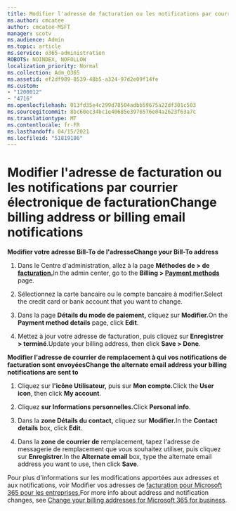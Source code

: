 ```yaml
---
title: Modifier l'adresse de facturation ou les notifications par courrier électronique de facturation
ms.author: cmcatee
author: cmcatee-MSFT
manager: scotv
ms.audience: Admin
ms.topic: article
ms.service: o365-administration
ROBOTS: NOINDEX, NOFOLLOW
localization_priority: Normal
ms.collection: Adm_O365
ms.assetid: ef2df989-8539-48b5-a324-97d2e09f14fe
ms.custom:
- "1200012"
- "4716"
ms.openlocfilehash: 013fd35e4c299d78504adbb59675a22df301c503
ms.sourcegitcommit: 8bc60ec34bc1e40685e3976576e04a2623f63a7c
ms.translationtype: MT
ms.contentlocale: fr-FR
ms.lasthandoff: 04/15/2021
ms.locfileid: "51819186"
---
```

# <a name="change-billing-address-or-billing-email-notifications"></a><span data-ttu-id="e3e93-102">Modifier l'adresse de facturation ou les notifications par courrier électronique de facturation</span><span class="sxs-lookup"><span data-stu-id="e3e93-102">Change billing address or billing email notifications</span></span>

<span data-ttu-id="e3e93-103">**Modifier votre adresse Bill-To de l'adresse**</span><span class="sxs-lookup"><span data-stu-id="e3e93-103">**Change your Bill-To address**</span></span>

1. <span data-ttu-id="e3e93-104">Dans le Centre d'administration, allez à la page **Méthodes de > de [facturation.](https://go.microsoft.com/fwlink/p/?linkid=2018806)**</span><span class="sxs-lookup"><span data-stu-id="e3e93-104">In the admin center, go to the **Billing > [Payment methods](https://go.microsoft.com/fwlink/p/?linkid=2018806)** page.</span></span>

2. <span data-ttu-id="e3e93-105">Sélectionnez la carte bancaire ou le compte bancaire à modifier.</span><span class="sxs-lookup"><span data-stu-id="e3e93-105">Select the credit card or bank account that you want to change.</span></span>

3. <span data-ttu-id="e3e93-106">Dans la page **Détails du mode de paiement,** cliquez sur **Modifier.**</span><span class="sxs-lookup"><span data-stu-id="e3e93-106">On the **Payment method details** page, click **Edit**.</span></span>

4. <span data-ttu-id="e3e93-107">Mettez à jour votre adresse de facturation, puis cliquez sur **Enregistrer > terminé**.</span><span class="sxs-lookup"><span data-stu-id="e3e93-107">Update your billing address, then click **Save > Done**.</span></span>

<span data-ttu-id="e3e93-108">**Modifier l'adresse de courrier de remplacement à qui vos notifications de facturation sont envoyées**</span><span class="sxs-lookup"><span data-stu-id="e3e93-108">**Change the alternate email address your billing notifications are sent to**</span></span> 

1. <span data-ttu-id="e3e93-109">Cliquez sur **l'icône Utilisateur,** puis sur **Mon compte.**</span><span class="sxs-lookup"><span data-stu-id="e3e93-109">Click the **User icon**, then click **My account**.</span></span>

2. <span data-ttu-id="e3e93-110">Cliquez **sur Informations personnelles.**</span><span class="sxs-lookup"><span data-stu-id="e3e93-110">Click **Personal info**.</span></span>

3. <span data-ttu-id="e3e93-111">Dans la **zone Détails du contact,** cliquez sur **Modifier.**</span><span class="sxs-lookup"><span data-stu-id="e3e93-111">In the **Contact details** box, click **Edit**.</span></span>

4. <span data-ttu-id="e3e93-112">Dans la **zone de courrier de** remplacement, tapez l'adresse de messagerie de remplacement que vous souhaitez utiliser, puis cliquez sur **Enregistrer.**</span><span class="sxs-lookup"><span data-stu-id="e3e93-112">In the **Alternate email** box, type the alternate email address you want to use, then click **Save**.</span></span>

<span data-ttu-id="e3e93-113">Pour plus d'informations sur les modifications apportées aux adresses et aux notifications, voir Modifier vos adresses de [facturation pour Microsoft 365 pour les entreprises.](https://docs.microsoft.com/microsoft-365/commerce/billing-and-payments/change-your-billing-addresses?view=o365-worldwide)</span><span class="sxs-lookup"><span data-stu-id="e3e93-113">For more info about address and notification changes, see [Change your billing addresses for Microsoft 365 for business](https://docs.microsoft.com/microsoft-365/commerce/billing-and-payments/change-your-billing-addresses?view=o365-worldwide).</span></span>
